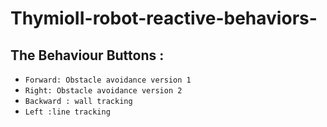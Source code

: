 # ThymioII-robot-reactive-behaviors-
## The Behaviour Buttons :
* ``` Forward: Obstacle avoidance version 1 ```
* ``` Right: Obstacle avoidance version 2 ```
* ``` Backward : wall tracking ```
* ``` Left :line tracking ```
